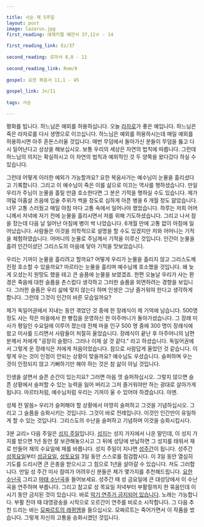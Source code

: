 ```yaml
---

title: 사순 제 5주일
layout: post 
image: lazarus.jpg
first_reading: 에제키엘 예언서 37,12ㄹ - 14
 
first_reading_link: Ez/37
 
second_reading: 로마서 8,8 - 11
 
second_reading_link: Rom/8
 
gospel: 요한 복음서 11,1 - 45
 
gospel_link: Jn/11
 
tags: 사순

---
```

 
평화를 빕니다. 하느님은 예외를 허용하십니다. 오늘 <a href="https://maria.catholic.or.kr/mobile/sa_ho/list/view.asp?intLINEPERPAGE=20&menugubun=saint&ctxtOrgNum=&ctxtOtherMenu=&ctxtOtherID=&ctxtSubMenu=basic&infogubun=info&orggubun=101&bbsgubun=pds&infoid=372&bbscount=&maingroup=&gubun=&seq=&group_id=&sub_id=&page=1&scroll_top=1113&id=&table=gnattboard&user_auth=&RecHostcle=&getID=&getSeq=&Mode=&keyfield=&key=&ctxtHigh=&ctxtLow=">라자로</a>가 좋은 예입니다. 하느님은 죽은 라자로를 다시 생명으로 이끄십니다. 하느님은 예외를 허용하시는데 매일 예외를 허용하시면 아주 혼돈스러울 것입니다. 매번 무덤에서 돌아가신 분들이 무덤을 뚫고 다시 일어난다고 상상을 해보십시오. 보통 우리의 세상은 자연의 법칙에 따릅니다. 그런데 하느님의 의지는 확실하시고 이 자연의 법칙과 예외적인 것 두 양쪽을 왔다갔다 하실 수 있습니다.

그런데 어떻게 이러한 예외가 가능할까요? 요한 복음사가는 예수님이 눈물을 흘리셨다고 기록합니다. 그리고 이 예수님이 죽은 이를 삶으로 이끄는 역사를 행하셨습니다. 만일 우리가 주님이 눈물을 흘릴 만큼 호소한다면 그 분은 기적을 행하실 수도 있습니다. 제가 여덟 아홉살 즈음에 입술 주위가 썩을 정도로 심하게 아픈 병을 6 개월 정도 앓았습니다. 너무 고통 스러웠고 매일 아침 마다 고통 속에서 일어나야 했었습니다. 하루는 저희 어머니께서 저녁에 자기 전에 눈물을 흘리시면서 저를 위해 기도하셨습니다. 그리고 나서 잠을 잤는데 다음 날 일어난 아침에 병이 싹 나았습니다. 6개월 만에 고통 없이 아침에 일어났습니다. 사람들은 이것을 의학적으로 설명을 할 수도 있겠지만 저와 어머니는 기적을 체험하였습니다. 어머니의 눈물로 주님께서 기적을 이루신 것입니다. 인간이 눈물을 흘려 인간이셨던 그리스도의 마음에 닿아 기적을 맛보았습니다.

우리는 기꺼이 눈물을 흘리려고 할까요? 어떻게 우리가 눈물을 흘리지 않고 그리스도께 진정 호소할 수 있을까요? 마르타는 눈물을 흘리며 예수님께 호소했을 것입니다. 왜 늦게 오셨는지 원망도 했을 테고 큰 슬픔에 눈물을 보였겠죠. 한편 오늘날 우리가 사는 환경은 죽음에 대한 슬픔을 촌스럽다 생각하고 그러한 슬픔을 외면하려는 경향을 보입니다. 그러한 슬픔은 우리 삶에 맞지 않는다 하며 인생은 그냥 즐거워야 한다고 생각하게 합니다. 그런데 그것이 인간의 바른 모습일까요?

제가 독일어권에서 지내는 동안 겪었던 것 중에 한 장례식이 제 기억에 남습니다. 500명 정도 사는 작은 마을에서 한 빵집을 운영하신 한 아주머니가 돌아가셨습니다. 그 장례 미사가 평일인 수요일에 이루어 졌는데 전체 마을 인구 500 명 중에 300 명이 장례식에 왔고 미사를 드리면서 사람들이 처절히 울었습니다. 장례식이 끝난 후 아주머니의 남편분께서 저에게 "굉장히 슬펐다. 그러나 이제 살 것 같다." 라고 하셨습니다. 독일어권에서 그렇게 운 장례식은 저에게 처음이었습니다. 참으로 사람답게 울었던 것 같습니다. 이렇게 우는 것이 인정이 안되는 상황이 맞을까요? 예수님도 우셨습니다. 슬퍼하며 우는 것이 인정되지 않고 기뻐하기만 해야 하는 것은 참 삶이 아닐 것입니다.

인생을 살면서 슬픈 순간이 있는지요? 그러면 마음 껏 슬퍼하십시오. 그렇지 않으면 슬픈 상황에서 슬퍼할 수 있는 능력을 잃어 버리고 그저 즐거워야만 하는 광대로 살아가게 됩니다. 마르타처럼, 예수님처럼 우리는 기꺼이 울 수 있어야 하겠습니다. 아멘.

성체 전 말씀> 우리가 슬퍼해야 할 상황에서 마땅히 슬퍼하고 그것을 기념하십시오. 그리고 그 슬픔을 승화시키는 것입니다. 그것이 바로 전례입니다. 이것인 인간만이 유일하게 할 수 있는 것입니다. 그리스도의 수난을 슬퍼하고 기념하며 이것을 승화시킵시다.

3분 교리> 다음 주일은 <a href="https://maria.catholic.or.kr/mobile/dictionary/term/term_view.asp?ctxtIdNum=2513&keyword=%EC%84%B1%EC%A7%80%EC%A3%BC%EC%9D%BC&gubun=01&group=all">성지 주일</a>입니다. <a href="https://maria.catholic.or.kr/mobile/dictionary/term/term_view.asp?ctxtIdNum=1816&keyword=%EC%84%B1%EC%A7%80&gubun=01&group=all">성지</a>는 성지 가지에서 나온 말인데, 이 성지 가지를 받으면 1년 동안 잘 보관해놓으시고 그 뒤에 성당에 반납하면 그 성지를 태워서 재로 만들어 재의 수요일에 재를 바릅니다. 성지 주일이 지나면 <a href="https://maria.catholic.or.kr/mobile/dictionary/term/term_view.asp?ctxtIdNum=1813&keyword=%EC%84%B1%EC%A7%80&gubun=01&group=all">성주간</a>이 됩니다. 성주간 <a href="https://maria.catholic.or.kr/dictionary/term/term_view.asp?ctxtIdNum=1705&keyword=%EC%84%B1%EC%82%BC%EC%9D%BC&gubun=01">성목요일</a>부터 <a href="https://maria.catholic.or.kr/dictionary/term/term_view.asp?ctxtIdNum=1589&keyword=%EC%84%B1%EC%82%BC%EC%9D%BC&gubun=01">성금요일</a>, <a href="https://maria.catholic.or.kr/dictionary/term/term_view.asp?ctxtIdNum=1859&keyword=%EC%A0%9C3%EB%8F%85%EC%84%9C&gubun=01">성토요일</a> 3일 동안 스스로를 점검합시다. 이 3일 동안 열심히 기도를 드리시면 큰 은총을 받으시고 그 힘으로 1년을 살아갈 수 있습니다. 저도 그러합니다. 만일 성 주간 미사 참여가 어려우신 분들은 제가 몇가지를 추천해드립니다. <a href="https://www.youtube.com/watch?v=QkTzr9wG2C4">요한 수난곡</a> 그리고 <a href="https://www.youtube.com/watch?v=PkZW7hbdaGk">마태 수난곡</a>을 들어보세요. 성주간 때 성 금요일에 큰 대성당에서 이 수난곡을 연주하며 부릅니다. 그리고 참고로 성 목요일 저녁부터 부활절까지 한 묶음인데 이 시기 동안 금지된 것이 있습니다. 바로 <a href="https://www.bb4c.or.kr/bbs/board.php?bo_table=councelling&wr_id=75">악기 연주가 금지되어 있습니다</a>. 노래는 가능합니다. 부활 전야 때 대영광송을 시작으로 오르간이 연주를 비로소 시작합니다.
그 다음 추천 드리는 바는 <a href="https://www.youtube.com/watch?v=hwDCAvoPXOU">모짜르트의 레퀴엠</a>을 들으십시오. 모짜르트는 죽어가면서 이 작품을 썼습니다. 그렇게 자신의 고통을 승화시켰던 것입니다.
